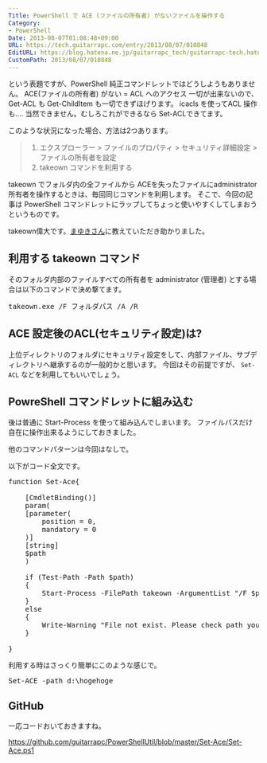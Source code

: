 ```yaml
---
Title: PowerShell で ACE (ファイルの所有者) がないファイルを操作する
Category:
- PowerShell
Date: 2013-08-07T01:08:48+09:00
URL: https://tech.guitarrapc.com/entry/2013/08/07/010848
EditURL: https://blog.hatena.ne.jp/guitarrapc_tech/guitarrapc-tech.hatenablog.com/atom/entry/11696248318757675928
CustomPath: 2013/08/07/010848
---
```


という表題ですが、PowerShell 純正コマンドレットではどうしようもありません。
ACE(ファイルの所有者) がない = ACL へのアクセス 一切が出来ないので、 Get-ACL も Get-ChildItem も一切できずほげります。
icacls を使ってACL 操作も.... 当然できません。むしろこれができるなら Set-ACLできてます。

このような状況になった場合、方法は2つあります。

<blockquote><ol>
	<li>エクスプローラー &gt; ファイルのプロパティ &gt; セキュリティ詳細設定 &gt; ファイルの所有者を設定</li>
	<li>takeown コマンドを利用する</li>
</ol>
</blockquote>

takeown でフォルダ内の全ファイルから ACEを失ったファイルにadministrator所有者を操作するときは、毎回同じコマンドを利用します。
そこで、今回の記事は PowerShell コマンドレットにラップしてちょっと使いやすくしてしまおうというものです。

takeown偉大です。<a href="https://twitter.com/mayuki" target="_blank">まゆきさん</a>に教えていただき助かりました。



<h2>利用する takeown コマンド</h2>

そのフォルダ内部のファイルすべての所有者を administrator (管理者) とする場合は以下のコマンドで決め撃てます。
<pre class="brush: powershell">
takeown.exe /F フォルダパス /A /R
</pre>

<h2>ACE 設定後のACL(セキュリティ設定)は?</h2>

上位ディレクトリのフォルダにセキュリティ設定をして、内部ファイル、サブディレクトリへ継承するのが一般的かと思います。
今回はその前提ですが、 <code>Set-ACL</code> などを利用してもいいでしょう。

<h2>PowreShell コマンドレットに組み込む</h2>

後は普通に Start-Process を使って組み込んでしまいます。
ファイルパスだけ自在に操作出来るようにしておきました。

他のコマンドパターンは今回はなしで。

以下がコード全文です。
<pre class="brush: powershell">
function Set-Ace{

    [CmdletBinding()]
    param(
    [parameter(
        position = 0,
        mandatory = 0
    )]
    [string]
    $path
    )

    if (Test-Path -Path $path)
    {
        Start-Process -FilePath takeown -ArgumentList &quot;/F $path /A /R&quot;
    }
    else
    {
        Write-Warning &quot;File not exist. Please check path you tried.&quot;
    }

}
</pre>

利用する時はさっくり簡単にこのような感じで。
<pre class="brush: powershell">
Set-ACE -path d:\hogehoge
</pre>

<h2>GitHub</h2>
一応コードおいておきますね。

https://github.com/guitarrapc/PowerShellUtil/blob/master/Set-Ace/Set-Ace.ps1
